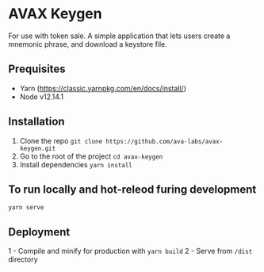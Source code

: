 # AVAX Keygen
For use with token sale. A simple application that lets users create a mnemonic phrase, and download a keystore file.


## Prequisites
- Yarn (https://classic.yarnpkg.com/en/docs/install/)
- Node v12.14.1

## Installation
1. Clone the repo `git clone https://github.com/ava-labs/avax-keygen.git`
2. Go to the root of the project `cd avax-keygen`
3. Install dependencies `yarn install`

## To run locally and hot-releod furing development
```
yarn serve
```

## Deployment
1 - Compile and minify for production with `yarn build`
2 - Serve from `/dist` directory
